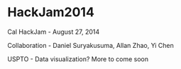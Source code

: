HackJam2014
===========

Cal HackJam - August 27, 2014

Collaboration - Daniel Suryakusuma, Allan Zhao, Yi Chen

USPTO - Data visualization? More to come soon
